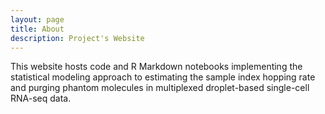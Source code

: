 ```yaml
---
layout: page
title: About
description: Project's Website
---
```


This website hosts code and R Markdown notebooks implementing the statistical modeling approach to estimating the sample index hopping rate and purging phantom molecules in multiplexed droplet-based single-cell RNA-seq data. 




